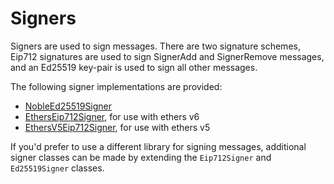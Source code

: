 # Signers

Signers are used to sign messages. There are two signature schemes, Eip712 signatures are used to sign SignerAdd and SignerRemove messages, and an Ed25519 key-pair is used to sign all other messages.

The following signer implementations are provided:

- [NobleEd25519Signer](./NobleEd25519Signer.md)
- [EthersEip712Signer](./EthersEip712Signer.md), for use with ethers v6
- [EthersV5Eip712Signer](./EthersV5Eip712Signer.md), for use with ethers v5

If you'd prefer to use a different library for signing messages, additional signer classes can be made by extending the `Eip712Signer` and `Ed25519Signer` classes.
